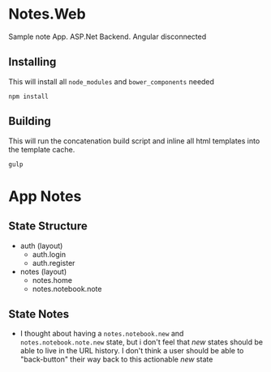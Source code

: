 Notes.Web
====

Sample note App. ASP.Net Backend. Angular disconnected

Installing
----

This will install all `node_modules` and `bower_components` needed

`
npm install
`

Building
----

This will run the concatenation build script and inline all html templates
into the template cache.

`
gulp
`

App Notes
====

State Structure
----

* auth (layout)
    * auth.login
    * auth.register
* notes (layout)
    * notes.home
    * notes.notebook.note

State Notes
----

* I thought about having a `notes.notebook.new` and `notes.notebook.note.new`
  state, but i don't feel that _new_ states should be able to live in the URL
  history. I don't think a user should be able to "back-button" their way back
  to this actionable _new_ state